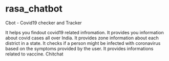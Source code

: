 # rasa_chatbot
Cbot - Covid19 checker and Tracker

It helps you findout covid19 related infromation.
It provides you information about covid cases all over India.
It provides zone information about each district in a state.
It checks if a person might be infected with coronavirus based on the symptoms provided by the user.
It provides informations related to vaccine.
Chitchat
